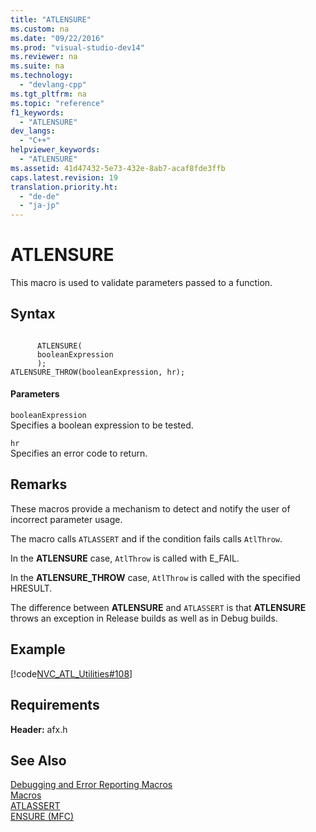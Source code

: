 ```yaml
---
title: "ATLENSURE"
ms.custom: na
ms.date: "09/22/2016"
ms.prod: "visual-studio-dev14"
ms.reviewer: na
ms.suite: na
ms.technology: 
  - "devlang-cpp"
ms.tgt_pltfrm: na
ms.topic: "reference"
f1_keywords: 
  - "ATLENSURE"
dev_langs: 
  - "C++"
helpviewer_keywords: 
  - "ATLENSURE"
ms.assetid: 41d47432-5e73-432e-8ab7-acaf8fde3ffb
caps.latest.revision: 19
translation.priority.ht: 
  - "de-de"
  - "ja-jp"
---
```

# ATLENSURE
This macro is used to validate parameters passed to a function.  
  
## Syntax  
  
```  
  
      ATLENSURE(  
      booleanExpression  
      );  
ATLENSURE_THROW(booleanExpression, hr);  
```  
  
#### Parameters  
 `booleanExpression`  
 Specifies a boolean expression to be tested.  
  
 `hr`  
 Specifies an error code to return.  
  
## Remarks  
 These macros provide a mechanism to detect and notify the user of incorrect parameter usage.  
  
 The macro calls `ATLASSERT` and if the condition fails calls `AtlThrow`.  
  
 In the **ATLENSURE** case, `AtlThrow` is called with E_FAIL.  
  
 In the **ATLENSURE_THROW** case, `AtlThrow` is called with the specified HRESULT.  
  
 The difference between **ATLENSURE** and `ATLASSERT` is that **ATLENSURE** throws an exception in Release builds as well as in Debug builds.  
  
## Example  
 [!code[NVC_ATL_Utilities#108](../VS_csharp/codesnippet/CPP/atlensure_1.cpp)]  
  
## Requirements  
 **Header:** afx.h  
  
## See Also  
 [Debugging and Error Reporting Macros](../VS_csharp/debugging-and-error-reporting-macros.md)   
 [Macros](../VS_csharp/atl-macros.md)   
 [ATLASSERT](../VS_csharp/atlassert.md)   
 [ENSURE (MFC)](../VS_csharp/ensure--mfc-.md)